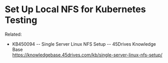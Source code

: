 # Set Up Local NFS for Kubernetes Testing

Related:

* KB450094 -- Single Server Linux NFS Setup -- 45Drives Knowledge Base  
  <https://knowledgebase.45drives.com/kb/single-server-linux-nfs-setup/>
